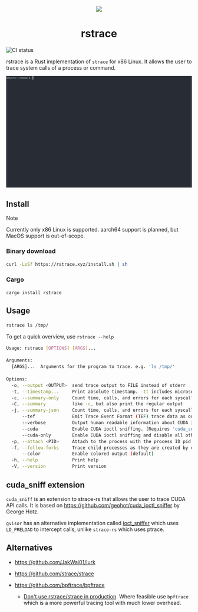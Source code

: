 <p align="center">
  <img height="200em" src="https://i.imgur.com/DmVRIUz.png"/>
</p>

<h1 align="center">rstrace</h1>

![CI status](https://github.com/thundergolfer/rstrace/actions/workflows/ci.yml/badge.svg)

rstrace is a Rust implementation of `strace` for x86 Linux. It allows the user to trace system calls of a process or command.

![asciinema demo](assets/rstrace.svg)

## Install

> [!NOTE]
> Currently only x86 Linux is supported. aarch64 support is planned, but MacOS support is out-of-scope.

### Binary download

<!-- curl -LsSf https://raw.githubusercontent.com/thundergolfer/rstrace/refs/heads/main/scripts/install.sh | sh -->

```bash
curl -LsSf https://rstrace.xyz/install.sh | sh
```

### Cargo

`cargo install rstrace`

## Usage

```bash
rstrace ls /tmp/
```

To get a quick overview, use `rstrace --help`

```bash
Usage: rstrace [OPTIONS] [ARGS]...

Arguments:
  [ARGS]...  Arguments for the program to trace. e.g. 'ls /tmp/'

Options:
  -o, --output <OUTPUT>  send trace output to FILE instead of stderr
  -t, --timestamp...     Print absolute timestamp. -tt includes microseconds, -ttt uses UNIX timestamps
  -c, --summary-only     Count time, calls, and errors for each syscall and report summary
  -C, --summary          like -c, but also print the regular output
  -j, --summary-json     Count time, calls, and errors for each syscall and report summary in JSON format
      --tef              Emit Trace Event Format (TEF) trace data as output
      --verbose          Output human readable information about CUDA ioctls.
      --cuda             Enable CUDA ioctl sniffing. [Requires 'cuda_sniff' feature]
      --cuda-only        Enable CUDA ioctl sniffing and disable all other output. [Requires 'cuda_sniff' feature]
  -p, --attach <PID>     Attach to the process with the process ID pid and begin tracing.
  -f, --follow-forks     Trace child processes as they are created by currently traced processes as a result of the fork(2), vfork(2) and clone(2) system calls.
      --color            Enable colored output (default)
  -h, --help             Print help
  -V, --version          Print version
```

## cuda_sniff extension

`cuda_sniff` is an extension to strace-rs that allows the user to trace CUDA API calls. It is based on
https://github.com/geohot/cuda_ioctl_sniffer by George Hotz.

`gvisor` has an alternative implementation called [ioct_sniffer](https://pkg.go.dev/gvisor.dev/gvisor/tools/ioctl_sniffer#section-readme) which uses `LD_PRELOAD` to intercept calls,
unlike `strace-rs` which uses ptrace.

## Alternatives

- https://github.com/JakWai01/lurk

- https://github.com/strace/strace

- https://github.com/bpftrace/bpftrace
    - [Don't use rstrace/strace in production](https://www.brendangregg.com/blog/2014-05-11/strace-wow-much-syscall.html). Where feasible use `bpftrace` which is a more powerful tracing tool with much lower overhead.
